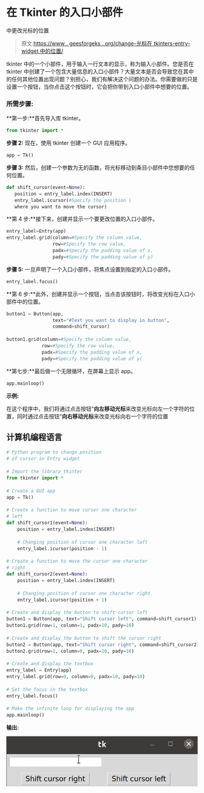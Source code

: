 # 在 Tkinter 的入口小部件

中更改光标的位置

> 原文:[https://www . geesforgeks . org/change-光标在 tkinters-entry-widget 中的位置/](https://www.geeksforgeeks.org/change-the-position-of-cursor-in-tkinters-entry-widget/)

tkinter 中的一个小部件，用于输入一行文本的显示，称为输入小部件。您是否在 tkinter 中创建了一个包含大量信息的入口小部件？大量文本是否会导致您在其中的任何其他位置出现问题？别担心，我们有解决这个问题的办法。你需要做的只是设置一个按钮，当你点击这个按钮时，它会把你带到入口小部件中想要的位置。

### 所需步骤:

**第一步:**首先导入库 tkinter。

```py
from tkinter import *
```

**步骤 2:** 现在，使用 tkinter 创建一个 GUI 应用程序。

```py
app = Tk()
```

**步骤 3:** 然后，创建一个参数为无的函数，将光标移动到条目小部件中您想要的任何位置。

```py
def shift_cursor(event=None):
   position = entry_label.index(INSERT)
   entry_label.icursor(#Specify the position \
   where you want to move the cursor)
```

**第 4 步:**接下来，创建并显示一个要更改位置的入口小部件。

```py
entry_label=Entry(app)
entry_label.grid(column=#Specify the column value, 
                 row=#Specify the row value, 
                 padx=#Specify the padding value of x, 
                 pady=#Specify the padding value of y)
```

**步骤 5:** 一旦声明了一个入口小部件，将焦点设置到指定的入口小部件。

```py
entry_label.focus()
```

**第 6 步:**此外，创建并显示一个按钮，当点击该按钮时，将改变光标在入口小部件中的位置。

```py
button1 = Button(app, 
                 text="#Text you want to display in button", 
                 command=shift_cursor)

button1.grid(column=#Specify the column value, 
             row=#Specify the row value, 
             padx=#Specify the padding value of x, 
             pady=#Specify the padding value of y)
```

**第七步:**最后做一个无限循环，在屏幕上显示 app。

```py
app.mainloop()
```

**示例:**

在这个程序中，我们将通过点击按钮“**向左移动光标**来改变光标向左一个字符的位置，同时通过点击按钮“**向右移动光标**来改变光标向右一个字符的位置

## 计算机编程语言

```py
# Python program to change position
# of cursor in Entry widget

# Import the library tkinter
from tkinter import *

# Create a GUI app
app = Tk()

# Create a function to move cursor one character
# left
def shift_cursor1(event=None):
    position = entry_label.index(INSERT)

    # Changing position of cursor one character left
    entry_label.icursor(position - 1)

# Create a function to move the cursor one character
# right
def shift_cursor2(event=None):
    position = entry_label.index(INSERT)

    # Changing position of cursor one character right
    entry_label.icursor(position + 1)

# Create and display the button to shift cursor left
button1 = Button(app, text="Shift cursor left", command=shift_cursor1)
button1.grid(row=1, column=1, padx=10, pady=10)

# Create and display the button to shift the cursor right
button2 = Button(app, text="Shift cursor right", command=shift_cursor2)
button2.grid(row=1, column=0, padx=10, pady=10)

# Create and display the textbox
entry_label = Entry(app)
entry_label.grid(row=0, column=0, padx=10, pady=10)

# Set the focus in the textbox
entry_label.focus()

# Make the infinite loop for displaying the app
app.mainloop()
```

**输出:**

![shift cursor python tkinter](img/4d4b9dbb529c0f7e51bf5ee243d94a84.png)